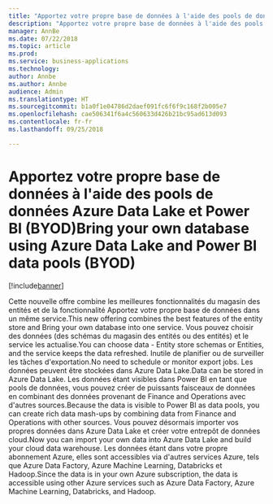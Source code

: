 ```yaml
---
title: "Apportez votre propre base de données à l'aide des pools de données Azure Data Lake et Power BI (BYOD)"
description: "Apportez votre propre base de données à l'aide des pools de données Azure Data Lake et Power BI"
manager: AnnBe
ms.date: 07/22/2018
ms.topic: article
ms.prod: 
ms.service: business-applications
ms.technology: 
author: Annbe
ms.author: Annbe
audience: Admin
ms.translationtype: HT
ms.sourcegitcommit: b1a0f1e04786d2daef091fc6f6f9c168f2b005e7
ms.openlocfilehash: cae506341f6a4c560633d426b21bc95ad613d093
ms.contentlocale: fr-fr
ms.lasthandoff: 09/25/2018

---
```

#  <a name="bring-your-own-database-using-azure-data-lake-and-power-bi-data-pools-byod"></a><span data-ttu-id="9aa76-103">Apportez votre propre base de données à l'aide des pools de données Azure Data Lake et Power BI (BYOD)</span><span class="sxs-lookup"><span data-stu-id="9aa76-103">Bring your own database using Azure Data Lake and Power BI data pools (BYOD)</span></span>

[!include[banner](../../includes/banner.md)]

<span data-ttu-id="9aa76-104">Cette nouvelle offre combine les meilleures fonctionnalités du magasin des entités et de la fonctionnalité Apportez votre propre base de données dans un même service.</span><span class="sxs-lookup"><span data-stu-id="9aa76-104">This new offering combines the best features of the entity store and Bring your own database into one service.</span></span> <span data-ttu-id="9aa76-105">Vous pouvez choisir des données (des schémas du magasin des entités ou des entités) et le service les actualise.</span><span class="sxs-lookup"><span data-stu-id="9aa76-105">You can choose data - Entity store schemas or Entities, and the service keeps the data refreshed.</span></span> <span data-ttu-id="9aa76-106">Inutile de planifier ou de surveiller les tâches d'exportation.</span><span class="sxs-lookup"><span data-stu-id="9aa76-106">No need to schedule or monitor export jobs.</span></span> <span data-ttu-id="9aa76-107">Les données peuvent être stockées dans Azure Data Lake.</span><span class="sxs-lookup"><span data-stu-id="9aa76-107">Data can be stored in Azure Data Lake.</span></span> <span data-ttu-id="9aa76-108">Les données étant visibles dans Power BI en tant que pools de données, vous pouvez créer de puissants faisceaux de données en combinant des données provenant de Finance and Operations avec d'autres sources.</span><span class="sxs-lookup"><span data-stu-id="9aa76-108">Because the data is visible to Power BI as data pools, you can create rich data mash-ups by combining data from Finance and Operations with other sources.</span></span> <span data-ttu-id="9aa76-109">Vous pouvez désormais importer vos propres données dans Azure Data Lake et créer votre entrepôt de données cloud.</span><span class="sxs-lookup"><span data-stu-id="9aa76-109">Now you can import your own data into Azure Data Lake and build your cloud data warehouse.</span></span> <span data-ttu-id="9aa76-110">Les données étant dans votre propre abonnement Azure, elles sont accessibles via d'autres services Azure, tels que Azure Data Factory, Azure Machine Learning, Databricks et Hadoop.</span><span class="sxs-lookup"><span data-stu-id="9aa76-110">Since the data is in your own Azure subscription, the data is accessible using other Azure services such as Azure Data Factory, Azure Machine Learning, Databricks, and Hadoop.</span></span>


